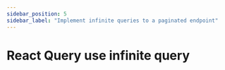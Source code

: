 ```yaml
---
sidebar_position: 5
sidebar_label: "Implement infinite queries to a paginated endpoint"
---
```


# React Query use infinite query
